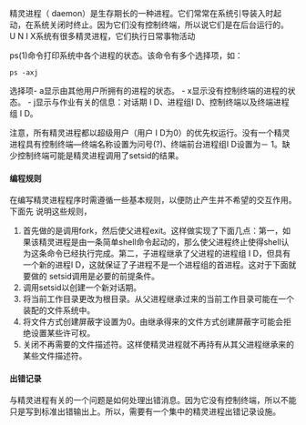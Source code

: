 精灵进程（ daemon）是生存期长的一种进程。它们常常在系统引导装入时起动，在系统关闭时终止。因为它们没有控制终端，所以说它们是在后台运行的。 U N I X系统有很多精灵进程，它们执行日常事物活动

ps(1)命令打印系统中各个进程的状态。该命令有多个选择项，如：

```
ps -axj
```

选择项- a显示由其他用户所拥有的进程的状态。 - x显示没有控制终端的进程的状态。 - j显示与作业有关的信息：对话期 I D、进程组I D、控制终端以及终端进程组 I D。

注意，所有精灵进程都以超级用户（用户 I D为0）的优先权运行。没有一个精灵进程具有控制终端—终端名称设置为问号(?)、终端前台进程组I D设置为－ 1。缺少控制终端可能是精灵进程调用了setsid的结果。

#### 编程规则

在编写精灵进程程序时需遵循一些基本规则，以便防止产生并不希望的交互作用。下面先
说明这些规则，

1. 首先做的是调用fork，然后使父进程exit。这样做实现了下面几点：第一，如果该精灵进程是由一条简单shell命令起动的，那么使父进程终止使得shell认为这条命令已经执行完成。第二，子进程继承了父进程的进程组 I D，但具有一个新的进程I D，这就保证了子进程不是一个进程组的首进程。这对于下面就要做的 setsid调用是必要的前提条件。
2.  调用setsid以创建一个新对话期。
3. 将当前工作目录更改为根目录。从父进程继承过来的当前工作目录可能在一个装配的文件系统中。
4. 将文件方式创建屏蔽字设置为0。由继承得来的文件方式创建屏蔽字可能会拒绝设置某些许可权。
5. 关闭不再需要的文件描述符。这样使精灵进程就不再持有从其父进程继承来的某些文件描述符。

#### 出错记录

与精灵进程有关的一个问题是如何处理出错消息。因为它没有控制终端，所以不能只是写到标准出错输出上。所以，需要有一个集中的精灵进程出错记录设施。


